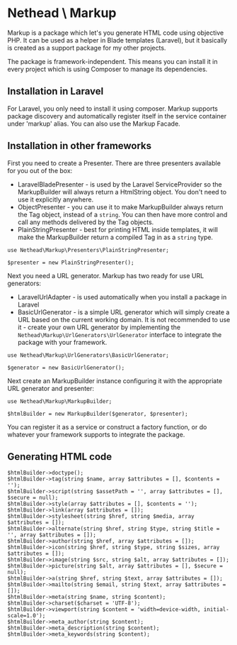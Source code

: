 # Nethead \ Markup

Markup is a package which let's you generate HTML code using objective PHP.
It can be used as a helper in Blade templates (Laravel), but it basically is 
created as a support package for my other projects.

The package is framework-independent. This means you can install it in every project
which is using Composer to manage its dependencies.

## Installation in Laravel
For Laravel, you only need to install it using composer. Markup supports package
discovery and automatically register itself in the service container under 'markup'
alias. You can also use the Markup Facade.

## Installation in other frameworks
First you need to create a Presenter. There are three presenters available for you out
of the box:

* LaravelBladePresenter - is used by the Laravel ServiceProvider so the MarkupBuilder
will always return a HtmlString object. You don't need to use it explicitly anywhere.
* ObjectPresenter - you can use it to make MarkupBuilder always return the Tag object,
instead of a `string`. You can then have more control and call any methods
delivered by the Tag objects.
* PlainStringPresenter - best for printing HTML inside templates, it will make the
MarkupBuilder return a compiled Tag in as a `string` type.

```
use Nethead\Markup\Presenters\PlainStringPresenter;

$presenter = new PlainStringPresenter();
```

Next you need a URL generator. Markup has two ready for use URL generators:
* LaravelUrlAdapter - is used automatically when you install a package in Laravel
* BasicUrlGenerator - is a simple URL generator which will simply create a URL based
on the current working domain. It is not recommended to use it - create your own 
URL generator by implementing the `Nethead\Markup\UrlGenerators\UrlGenerator`
interface to integrate the package with your framework.

```
use Nethead\Markup\UrlGenerators\BasicUrlGenerator;

$generator = new BasicUrlGenerator();
```

Next create an MarkupBuilder instance configuring it with the appropriate URL generator
and presenter:

```
use Nethead\Markup\MarkupBuilder;

$htmlBuilder = new MarkupBuilder($generator, $presenter);
```

You can register it as a service or construct a factory function, or do whatever your
framework supports to integrate the package.

## Generating HTML code
```
$htmlBuilder->doctype();
$htmlBuilder->tag(string $name, array $attributes = [], $contents = '');
$htmlBuilder->script(string $assetPath = '', array $attributes = [], $secure = null);
$htmlBuilder->style(array $attributes = [], $contents = '');
$htmlBuilder->link(array $attributes = []);
$htmlBuilder->stylesheet(string $href, string $media, array $attributes = []);
$htmlBuilder->alternate(string $href, string $type, string $title = '', array $attributes = []);
$htmlBuilder->author(string $href, array $attributes = []);
$htmlBuilder->icon(string $href, string $type, string $sizes, array $attributes = []);
$htmlBuilder->image(string $src, string $alt, array $attributes = []);
$htmlBuilder->picture(string $alt, array $attributes = [], $secure = null);
$htmlBuilder->a(string $href, string $text, array $attributes = []);
$htmlBuilder->mailto(string $email, string $text, array $attributes = []);
$htmlBuilder->meta(string $name, string $content);
$htmlBuilder->charset($charset = 'UTF-8');
$htmlBuilder->viewport(string $content = 'width=device-width, initial-scale=1.0');
$htmlBuilder->meta_author(string $content);
$htmlBuilder->meta_description(string $content);
$htmlBuilder->meta_keywords(string $content);
```